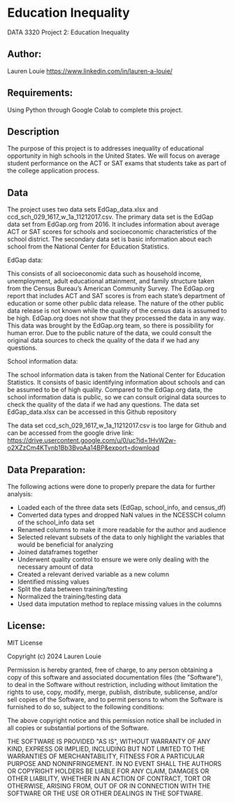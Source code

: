 # Education Inequality
DATA 3320 Project 2: Education Inequality

## Author:
Lauren Louie
https://www.linkedin.com/in/lauren-a-louie/

## Requirements:
Using Python through Google Colab to complete this project.

## Description
The purpose of this project is to addresses inequality of educational opportunity in high schools in the United States. We will focus on average student performance on the ACT or SAT exams that students take as part of the college application process.

## Data
The project uses two data sets EdGap_data.xlsx and ccd_sch_029_1617_w_1a_11212017.csv. The primary data set is the EdGap data set from EdGap.org from 2016. It includes information about average ACT or SAT scores for schools and socioeconomic characteristics of the school district. The secondary data set is basic information about each school from the National Center for Education Statistics.

EdGap data:

This consists of all socioeconomic data such as household income, unemployment, adult educational attainment, and family structure taken from the Census Bureau’s American Community Survey. The EdGap.org report that includes ACT and SAT scores is from each state’s department of education or some other public data release. The nature of the other public data release is not known while the quality of the census data is assumed to be high. EdGap.org does not show that they processed the data in any way. This data was brought by the EdGap.org team, so there is possibility for human error. Due to the public nature of the data, we could consult the original data sources to check the quality of the data if we had any questions.

School information data:

The school information data is taken from the National Center for Education Statistics. It consists of basic identifying information about schools and can be assumed to be of high quality. Compared to the EdGap.org data, the school information data is public, so we can consult original data sources to check the quality of the data if we had any questions. The data set EdGap_data.xlsx can be accessed in this Github repository

The data set ccd_sch_029_1617_w_1a_11212017.csv is too large for Github and can be accessed from the google drive link:
https://drive.usercontent.google.com/u/0/uc?id=1HvW2w-o2XZzCm4KTvnb1Bb3BvoAa14BP&export=download

## Data Preparation:
The following actions were done to properly prepare the data for further analysis:
- Loaded each of the three data sets (EdGap, school_info, and census_df)
- Converted data types and dropped NaN values in the NCESSCH column of the school_info data set
- Renamed columns to make it more readable for the author and audience
- Selected relevant subsets of the data to only highlight the variables that would be beneficial for analyzing
- Joined dataframes together
- Underwent quality control to ensure we were only dealing with the necessary amount of data
- Created a relevant derived variable as a new column
- Identified missing values
- Split the data between training/testing
- Normalized the training/testing data
- Used data imputation method to replace missing values in the columns

## License:
MIT License

Copyright (c) 2024 Lauren Louie

Permission is hereby granted, free of charge, to any person obtaining a copy
of this software and associated documentation files (the "Software"), to deal
in the Software without restriction, including without limitation the rights
to use, copy, modify, merge, publish, distribute, sublicense, and/or sell
copies of the Software, and to permit persons to whom the Software is
furnished to do so, subject to the following conditions:

The above copyright notice and this permission notice shall be included in all
copies or substantial portions of the Software.

THE SOFTWARE IS PROVIDED "AS IS", WITHOUT WARRANTY OF ANY KIND, EXPRESS OR
IMPLIED, INCLUDING BUT NOT LIMITED TO THE WARRANTIES OF MERCHANTABILITY,
FITNESS FOR A PARTICULAR PURPOSE AND NONINFRINGEMENT. IN NO EVENT SHALL THE
AUTHORS OR COPYRIGHT HOLDERS BE LIABLE FOR ANY CLAIM, DAMAGES OR OTHER
LIABILITY, WHETHER IN AN ACTION OF CONTRACT, TORT OR OTHERWISE, ARISING FROM,
OUT OF OR IN CONNECTION WITH THE SOFTWARE OR THE USE OR OTHER DEALINGS IN THE
SOFTWARE.



